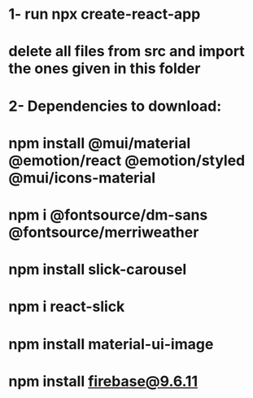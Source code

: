 # 1- run npx create-react-app

# delete all files from src and import the ones given in this folder

# 2- Dependencies to download:

# npm install @mui/material @emotion/react @emotion/styled @mui/icons-material

# npm i @fontsource/dm-sans @fontsource/merriweather

# npm install slick-carousel

# npm i react-slick

# npm install material-ui-image

# npm install firebase@9.6.11
